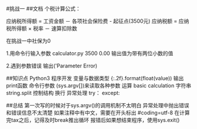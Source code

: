#挑战一
##文档
个税计算公式：

应纳税所得额 = 工资金额 － 各项社会保险费 - 起征点(3500元)
应纳税额 = 应纳税所得额 × 税率 － 速算扣除数

在挑战一中社保为0 

1.用命令行输入参数
calculator.py 3500
0.00
输出值为带有两位小数的值

2.遇到参数错误
输出('Parameter Error)

##知识点
Python3 程序开发
变量与数据类型 {:.2f}.format(float(value))
输出  print函数
命令行参数 (sys.argv[])来读取各种参数
运算  basic calculation
字符串 string.split
控制结构    换行
异常处理    try： except:

##总结
第一次写的时候对于sys.argv()的调用机制不太明白
异常处理中抛出错误和错误信息不太清楚
如果注释中有中文，需要在开头标出 #coding=utf-8
在计算完tax之后，记得及时break推出循环
报错后如果想结束程序，使用sys.exit()